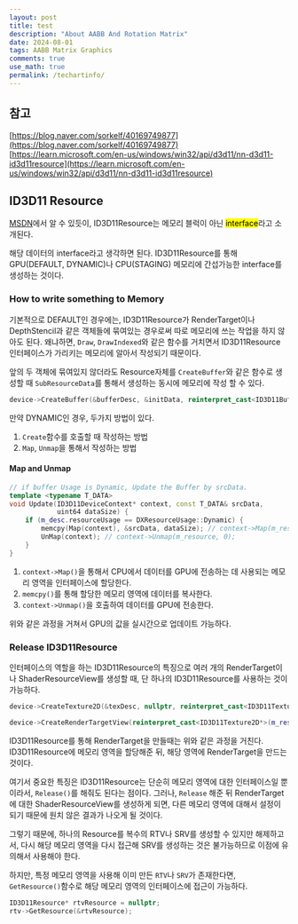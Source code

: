 ```yaml
---
layout: post
title: test
description: "About AABB And Rotation Matrix"
date: 2024-08-01
tags: AABB Matrix Graphics
comments: true
use_math: true
permalink: /techartinfo/
---
```


## 참고
[https://blog.naver.com/sorkelf/40169749877](https://blog.naver.com/sorkelf/40169749877)
[https://learn.microsoft.com/en-us/windows/win32/api/d3d11/nn-d3d11-id3d11resource](https://learn.microsoft.com/en-us/windows/win32/api/d3d11/nn-d3d11-id3d11resource)

## ID3D11 Resource
[MSDN](https://learn.microsoft.com/en-us/windows/win32/api/d3d11/nn-d3d11-id3d11resource)에서 알 수 있듯이, ID3D11Resource는 메모리 블럭이 아닌 <mark>interface</mark>라고 소개된다. 

해당 데이터의 interface라고 생각하면 된다. ID3D11Resource를 통해 GPU(DEFAULT, DYNAMIC)나 CPU(STAGING) 메모리에 간섭가능한 interface를 생성하는 것이다.
### How to write something to Memory
기본적으로 DEFAULT인 경우에는, ID3D11Resource가 RenderTarget이나 DepthStencil과 같은 객체들에 묶여있는 경우로써 따로 메모리에 쓰는 작업을 하지 않아도 된다. 왜냐하면, `Draw`, `DrawIndexed`와 같은 함수를 거치면서 ID3D11Resource 인터페이스가 가리키는 메모리에 알아서 작성되기 때문이다.

앞의 두 객체에 묶여있지 않더라도 Resource자체를 `CreateBuffer`와 같은 함수로 생성할 때 `SubResourceData`를 통해서 생성하는 동시에 메모리에 작성 할 수 있다.
```cpp
device->CreateBuffer(&bufferDesc, &initData, reinterpret_cast<ID3D11Buffer**>(&m_resource))
```

만약 DYNAMIC인 경우, 두가지 방법이 있다.
1. `Create`함수를 호출할 때 작성하는 방법
2. `Map`, `Unmap`을 통해서 작성하는 방법

#### Map and Unmap
```cpp
// if buffer Usage is Dynamic, Update the Buffer by srcData.
template <typename T_DATA>
void Update(ID3D11DeviceContext* context, const T_DATA& srcData,
            uint64 dataSize) {
    if (m_desc.resourceUsage == DXResourceUsage::Dynamic) {
        memcpy(Map(context), &srcData, dataSize); // context->Map(m_resource, 0, D3D11_MAP_WRITE_DISCARD, 0, &ms);
        UnMap(context); // context->Unmap(m_resource, 0);
    }
}
```
1. `context->Map()`을 통해서 CPU에서 데이터를 GPU에 전송하는 데 사용되는 메모리 영역을 인터페이스에 할당한다.
2. `memcpy()`를 통해 할당한 메모리 영역에 데이터를 복사한다.
3. `context->Unmap()`을 호출하여 데이터를 GPU에 전송한다.

위와 같은 과정을 거쳐서 GPU의 값을 실시간으로 업데이트 가능하다.

### Release ID3D11Resource
인터페이스의 역할을 하는 ID3D11Resource의 특징으로 여러 개의 RenderTarget이나 ShaderResourceView를 생성할 때, 단 하나의 ID3D11Resource를 사용하는 것이 가능하다.
```cpp
device->CreateTexture2D(&texDesc, nullptr, reinterpret_cast<ID3D11Texture2D**>(&m_resource));

device->CreateRenderTargetView(reinterpret_cast<ID3D11Texture2D*>(m_resource), &rtvDesc, &rtv);
```
ID3D11Resource를 통해 RenderTarget을 만들때는 위와 같은 과정을 거친다. ID3D11Resource에 메모리 영역을 할당해준 뒤, 해당 영역에 RenderTarget을 만드는 것이다. 

여기서 중요한 특징은 ID3D11Resource는 단순히 메모리 영역에 대한 인터페이스일 뿐이라서, `Release()`를 해줘도 된다는 점이다. 그러나, `Release` 해준 뒤 RenderTarget에 대한 ShaderResourceView를 생성하게 되면, 다른 메모리 영역에 대해서 설정이 되기 때문에 원치 않은 결과가 나오게 될 것이다.

그렇기 때문에, 하나의 Resource를 복수의 RTV나 SRV를 생성할 수 있지만 해제하고서, 다시 해당 메모리 영역을 다시 접근해 SRV를 생성하는 것은 불가능하므로 이점에 유의해서 사용해야 한다.

하지만, 특정 메모리 영역을 사용해 이미 만든 `RTV`나 `SRV`가 존재한다면, `GetResource()`함수로 해당 메모리 영역의 인터페이스에 접근이 가능하다.
```cpp
ID3D11Resource* rtvResource = nullptr;
rtv->GetResource(&rtvResource);
```